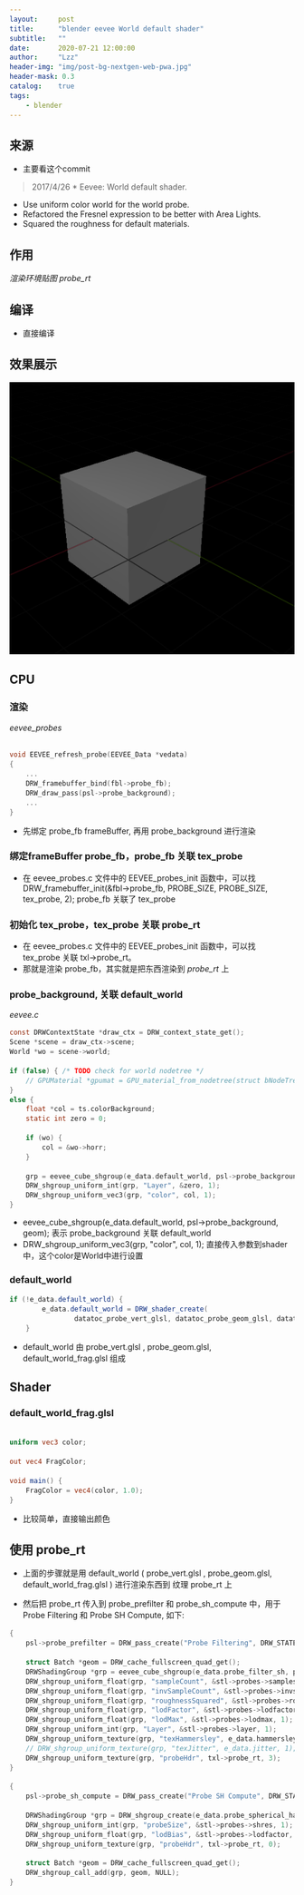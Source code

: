 ```yaml
---
layout:     post
title:      "blender eevee World default shader"
subtitle:   ""
date:       2020-07-21 12:00:00
author:     "Lzz"
header-img: "img/post-bg-nextgen-web-pwa.jpg"
header-mask: 0.3
catalog:    true
tags:
    - blender
---
```


## 来源

- 主要看这个commit

> 2017/4/26   * Eevee: World default shader.
- Use uniform color world for the world probe.
- Refactored the Fresnel expression to be better with Area Lights.
- Squared the roughness for default materials.

## 作用 
*渲染环境贴图 probe_rt*


## 编译

- 直接编译


## 效果展示
![](/img/Eevee/WorldDefaultShader/world-shader.png)


## CPU

### 渲染
*eevee_probes* 
```c

void EEVEE_refresh_probe(EEVEE_Data *vedata)
{
	...
	DRW_framebuffer_bind(fbl->probe_fb);
	DRW_draw_pass(psl->probe_background);
	...
}
```
> 
-  先绑定 probe_fb frameBuffer, 再用 probe_background 进行渲染


### 绑定frameBuffer probe_fb，probe_fb 关联 tex_probe

>
- 在 eevee_probes.c 文件中的 EEVEE_probes_init 函数中，可以找 DRW_framebuffer_init(&fbl->probe_fb, PROBE_SIZE, PROBE_SIZE, tex_probe, 2);  probe_fb 关联了 tex_probe



### 初始化 tex_probe，tex_probe 关联 probe_rt

>
- 在 eevee_probes.c 文件中的 EEVEE_probes_init 函数中，可以找 tex_probe 关联 txl->probe_rt。
- 那就是渲染 probe_fb，其实就是把东西渲染到 *probe_rt* 上


### probe_background, 关联 default_world

*eevee.c*
```c
const DRWContextState *draw_ctx = DRW_context_state_get();
Scene *scene = draw_ctx->scene;
World *wo = scene->world;

if (false) { /* TODO check for world nodetree */
	// GPUMaterial *gpumat = GPU_material_from_nodetree(struct bNodeTree *ntree, ListBase *gpumaterials, void *engine_type, int options)
}
else {
	float *col = ts.colorBackground;
	static int zero = 0;

	if (wo) {
		col = &wo->horr;
	}

	grp = eevee_cube_shgroup(e_data.default_world, psl->probe_background, geom);
	DRW_shgroup_uniform_int(grp, "Layer", &zero, 1);
	DRW_shgroup_uniform_vec3(grp, "color", col, 1);
}
```
>
- eevee_cube_shgroup(e_data.default_world, psl->probe_background, geom); 表示 probe_background 关联 default_world
- DRW_shgroup_uniform_vec3(grp, "color", col, 1); 直接传入参数到shader中，这个color是World中进行设置


### default_world
```glsl
if (!e_data.default_world) {
		e_data.default_world = DRW_shader_create(
		        datatoc_probe_vert_glsl, datatoc_probe_geom_glsl, datatoc_default_world_frag_glsl, NULL);
	}
```
>
-  default_world 由  probe_vert.glsl , probe_geom.glsl, default_world_frag.glsl 组成




## Shader

### default_world_frag.glsl
```glsl

uniform vec3 color;

out vec4 FragColor;

void main() {
	FragColor = vec4(color, 1.0);
}

```
>
- 比较简单，直接输出颜色


## 使用 probe_rt
- 上面的步骤就是用 default_world ( probe_vert.glsl , probe_geom.glsl, default_world_frag.glsl ) 进行渲染东西到 纹理 probe_rt 上

- 然后把 probe_rt 传入到  probe_prefilter 和 probe_sh_compute 中，用于 Probe Filtering 和 Probe SH Compute, 如下:

```c
{
	psl->probe_prefilter = DRW_pass_create("Probe Filtering", DRW_STATE_WRITE_COLOR);

	struct Batch *geom = DRW_cache_fullscreen_quad_get();
	DRWShadingGroup *grp = eevee_cube_shgroup(e_data.probe_filter_sh, psl->probe_prefilter, geom);
	DRW_shgroup_uniform_float(grp, "sampleCount", &stl->probes->samples_ct, 1);
	DRW_shgroup_uniform_float(grp, "invSampleCount", &stl->probes->invsamples_ct, 1);
	DRW_shgroup_uniform_float(grp, "roughnessSquared", &stl->probes->roughness, 1);
	DRW_shgroup_uniform_float(grp, "lodFactor", &stl->probes->lodfactor, 1);
	DRW_shgroup_uniform_float(grp, "lodMax", &stl->probes->lodmax, 1);
	DRW_shgroup_uniform_int(grp, "Layer", &stl->probes->layer, 1);
	DRW_shgroup_uniform_texture(grp, "texHammersley", e_data.hammersley, 0);
	// DRW_shgroup_uniform_texture(grp, "texJitter", e_data.jitter, 1);
	DRW_shgroup_uniform_texture(grp, "probeHdr", txl->probe_rt, 3);
}

{
	psl->probe_sh_compute = DRW_pass_create("Probe SH Compute", DRW_STATE_WRITE_COLOR);

	DRWShadingGroup *grp = DRW_shgroup_create(e_data.probe_spherical_harmonic_sh, psl->probe_sh_compute);
	DRW_shgroup_uniform_int(grp, "probeSize", &stl->probes->shres, 1);
	DRW_shgroup_uniform_float(grp, "lodBias", &stl->probes->lodfactor, 1);
	DRW_shgroup_uniform_texture(grp, "probeHdr", txl->probe_rt, 0);

	struct Batch *geom = DRW_cache_fullscreen_quad_get();
	DRW_shgroup_call_add(grp, geom, NULL);
}

```